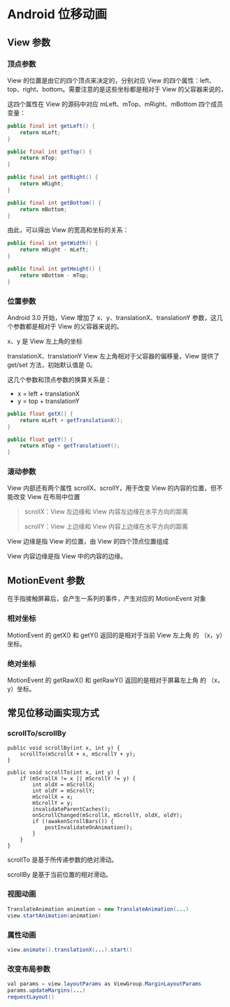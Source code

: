# Android 位移动画

## View 参数

### 顶点参数

View 的位置是由它的四个顶点来决定的，分别对应 View 的四个属性：left、top、right、bottom。需要注意的是这些坐标都是相对于 View 的父容器来说的，

这四个属性在 View 的源码中对应 mLeft、mTop、mRight、mBottom 四个成员变量：

```java
public final int getLeft() {
    return mLeft;
}

public final int getTop() {
    return mTop;
}

public final int getRight() {
    return mRight;
}

public final int getBottom() {
    return mBottom;
}
```

由此，可以得出 View 的宽高和坐标的关系：

```java
public final int getWidth() {
    return mRight - mLeft;
}

public final int getHeight() {
    return mBottom - mTop;
}
```

### 位置参数

Android 3.0 开始，View 增加了 x、y、translationX、translationY 参数，这几个参数都是相对于 View 的父容器来说的。

x、y 是 View 左上角的坐标

translationX、translationY View 左上角相对于父容器的偏移量，View 提供了 get/set 方法，初始默认值是 0。

这几个参数和顶点参数的换算关系是：

- x = left + translationX
- y = top + translationY

```java
public float getX() {
    return mLeft + getTranslationX();
}

public float getY() {
    return mTop + getTranslationY();
}
```

### 滚动参数

View 内部还有两个属性 scrollX、scrollY，用于改变 View 的内容的位置，但不能改变 View 在布局中位置

> scrollX：View 左边缘和 View 内容左边缘在水平方向的距离
>
> scrollY：View 上边缘和 View 内容上边缘在水平方向的距离

View 边缘是指 View 的位置，由 View 的四个顶点位置组成

View 内容边缘是指 View 中的内容的边缘。

## MotionEvent 参数

在手指接触屏幕后，会产生一系列的事件，产生对应的 MotionEvent 对象

### 相对坐标

MotionEvent 的 getX() 和 getY() 返回的是相对于当前 View 左上角 的 （x，y）坐标。

### 绝对坐标

MotionEvent 的 getRawX() 和 getRawY() 返回的是相对于屏幕左上角 的 （x，y）坐标。

## 常见位移动画实现方式

### scrollTo/scrollBy

```
public void scrollBy(int x, int y) {
    scrollTo(mScrollX + x, mScrollY + y);
}

public void scrollTo(int x, int y) {
    if (mScrollX != x || mScrollY != y) {
        int oldX = mScrollX;
        int oldY = mScrollY;
        mScrollX = x;
        mScrollY = y;
        invalidateParentCaches();
        onScrollChanged(mScrollX, mScrollY, oldX, oldY);
        if (!awakenScrollBars()) {
            postInvalidateOnAnimation();
        }
    }
}
```

scrollTo 是基于所传递参数的绝对滑动。

scrollBy 是基于当前位置的相对滑动。

### 视图动画

```java
TranslateAnimation animation = new TranslateAnimation(...)
view.startAnimation(animation)
```

### 属性动画

```java
view.animate().translationX(...).start()
```

### 改变布局参数

```java
val params = view.layoutParams as ViewGroup.MarginLayoutParams
params.updateMargins(...)
requestLayout()
```

